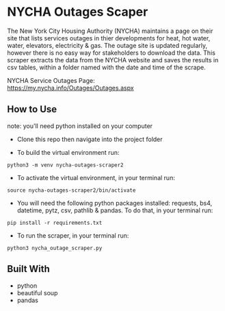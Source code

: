 # NYCHA Outages Scaper

The New York City Housing Authority (NYCHA) maintains a page on their site that lists services outages in thier developments for heat, hot water, water, elevators, electricity & gas. The outage site is updated regularly, however there is no easy way for stakeholders to download the data. This scraper extracts the data from the NYCHA website and saves the results in csv tables, within a folder named with the date and time of the scrape.

NYCHA Service Outages Page: https://my.nycha.info/Outages/Outages.aspx

## How to Use

note: you'll need python installed on your computer

- Clone this repo then navigate into the project folder

- To build the virtual environment run:

`python3 -m venv nycha-outages-scraper2`

- To activate the virtual environment, in your terminal run:

`source nycha-outages-scraper2/bin/activate`

- You will need the following python packages installed: requests, bs4, datetime, pytz, csv, pathlib & pandas. 
To do that, in your terminal run:

`pip install -r requirements.txt`

- To run the scraper, in your terminal run:

`python3 nycha_outage_scraper.py`


## Built With
- python
- beautiful soup
- pandas

